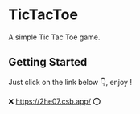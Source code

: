 # TicTacToe
A simple Tic Tac Toe game.

## Getting Started
Just click on the link below 👇, enjoy !

❌ https://2he07.csb.app/ ⭕

